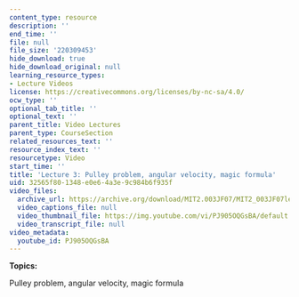 ```yaml
---
content_type: resource
description: ''
end_time: ''
file: null
file_size: '220309453'
hide_download: true
hide_download_original: null
learning_resource_types:
- Lecture Videos
license: https://creativecommons.org/licenses/by-nc-sa/4.0/
ocw_type: ''
optional_tab_title: ''
optional_text: ''
parent_title: Video Lectures
parent_type: CourseSection
related_resources_text: ''
resource_index_text: ''
resourcetype: Video
start_time: ''
title: 'Lecture 3: Pulley problem, angular velocity, magic formula'
uid: 32565f80-1348-e0e6-4a3e-9c984b6f935f
video_files:
  archive_url: https://archive.org/download/MIT2.003JF07/MIT2_003JF07lec03_220k.mp4
  video_captions_file: null
  video_thumbnail_file: https://img.youtube.com/vi/PJ905OQGsBA/default.jpg
  video_transcript_file: null
video_metadata:
  youtube_id: PJ905OQGsBA
---
```


**Topics:**

Pulley problem, angular velocity, magic formula

